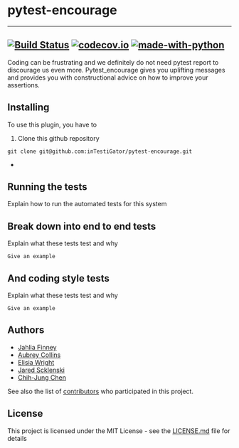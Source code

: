 # pytest-encourage

---
[![Build Status](https://api.travis-ci.com/inTestiGator/pytest-encourage.svg?branch=master)](
https://travis-ci.com/inTestiGator/pytest-encourage)
[![codecov.io](https://img.shields.io/codecov/c/github/inTestiGator/pytest-encourage/master.svg)](
http://codecov.io/github/inTestiGator/pytest-courage?branch=master)
[![made-with-python](http://img.shields.io/badge/Made%20with-Python-blue.svg)](
https://www.python.org/)
---
Coding can be frustrating and we definitely do not need pytest report to
discourage us even more. Pytest_encourage gives you uplifting messages and
provides you with constructional advice on how to improve your assertions.

## Installing

To use this plugin, you have to

1. Clone this github repository

```
git clone git@github.com:inTestiGator/pytest-encourage.git
```

*

## Running the tests

Explain how to run the automated tests for this system

## Break down into end to end tests

Explain what these tests test and why

```
Give an example
```

## And coding style tests

Explain what these tests test and why

```
Give an example
```

## Authors

* [Jahlia Finney](https://github.com/finneyj2)
* [Aubrey Collins](https://github.com/aubreypc)
* [Elisia Wright](https://github.com/ElisiaW)
* [Jared Scklenski](https://github.com/szklenskij)
* [Chih-Jung Chen](https://github.com/chenc-allegheny)

See also the list of [contributors](https://github.com/inTestiGator/pytest-encourage/graphs/contributors)
who participated in this project.

## License

This project is licensed under the MIT License - see the [LICENSE.md](LICENSE.md)
file for details
